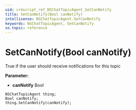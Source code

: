 ```yaml
---
uid: crmscript_ref_NSChatTopicAgent_SetCanNotify
title: SetCanNotify(Bool canNotify)
intellisense: NSChatTopicAgent.SetCanNotify
keywords: NSChatTopicAgent, GetCanNotify
so.topic: reference
---
```


# SetCanNotify(Bool canNotify)

True if the user should receive notifications for this topic

**Parameter:** 
* **canNotify** Bool

```crmscript
NSChatTopicAgent thing;
Bool canNotify;
thing.SetCanNotify(canNotify);
```

